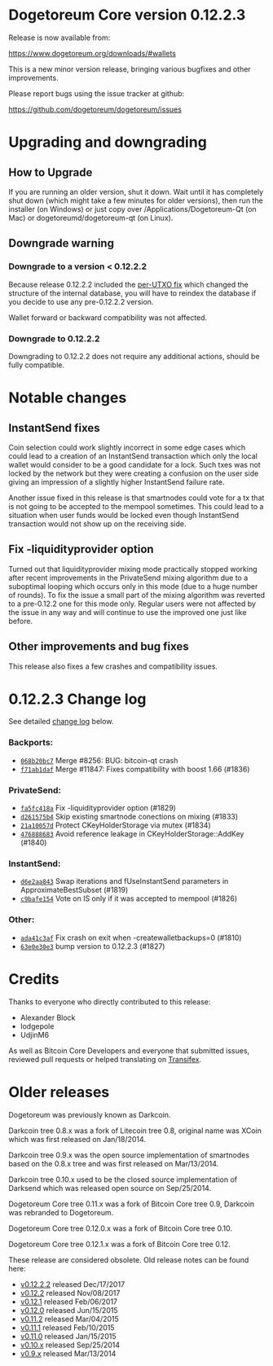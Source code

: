 Dogetoreum Core version 0.12.2.3
==========================

Release is now available from:

  <https://www.dogetoreum.org/downloads/#wallets>

This is a new minor version release, bringing various bugfixes and other
improvements.

Please report bugs using the issue tracker at github:

  <https://github.com/dogetoreum/dogetoreum/issues>


Upgrading and downgrading
=========================

How to Upgrade
--------------

If you are running an older version, shut it down. Wait until it has completely
shut down (which might take a few minutes for older versions), then run the
installer (on Windows) or just copy over /Applications/Dogetoreum-Qt (on Mac) or
dogetoreumd/dogetoreum-qt (on Linux).

Downgrade warning
-----------------

### Downgrade to a version < 0.12.2.2

Because release 0.12.2.2 included the [per-UTXO fix](release-notes/dogetoreum/release-notes-0.12.2.2.md#per-utxo-fix)
which changed the structure of the internal database, you will have to reindex
the database if you decide to use any pre-0.12.2.2 version.

Wallet forward or backward compatibility was not affected.

### Downgrade to 0.12.2.2

Downgrading to 0.12.2.2 does not require any additional actions, should be
fully compatible.

Notable changes
===============

InstantSend fixes
-----------------

Coin selection could work slightly incorrect in some edge cases which could
lead to a creation of an InstantSend transaction which only the local wallet
would consider to be a good candidate for a lock. Such txes was not locked by
the network but they were creating a confusion on the user side giving an
impression of a slightly higher InstantSend failure rate.

Another issue fixed in this release is that smartnodes could vote for a tx
that is not going to be accepted to the mempool sometimes. This could lead to
a situation when user funds would be locked even though InstantSend transaction
would not show up on the receiving side.

Fix -liquidityprovider option
-----------------------------

Turned out that liquidityprovider mixing mode practically stopped working after
recent improvements in the PrivateSend mixing algorithm due to a suboptimal
looping which occurs only in this mode (due to a huge number of rounds). To fix
the issue a small part of the mixing algorithm was reverted to a pre-0.12.2 one
for this mode only. Regular users were not affected by the issue in any way and
will continue to use the improved one just like before.

Other improvements and bug fixes
--------------------------------

This release also fixes a few crashes and compatibility issues.


0.12.2.3 Change log
===================

See detailed [change log](https://github.com/dogetoreum/dogetoreum/compare/v0.12.2.2...dogetoreum:v0.12.2.3) below.

### Backports:
- [`068b20bc7`](https://github.com/dogetoreum/dogetoreum/commit/068b20bc7) Merge #8256: BUG: bitcoin-qt crash
- [`f71ab1daf`](https://github.com/dogetoreum/dogetoreum/commit/f71ab1daf) Merge #11847: Fixes compatibility with boost 1.66 (#1836)

### PrivateSend:
- [`fa5fc418a`](https://github.com/dogetoreum/dogetoreum/commit/fa5fc418a) Fix -liquidityprovider option (#1829)
- [`d261575b4`](https://github.com/dogetoreum/dogetoreum/commit/d261575b4) Skip existing smartnode conections on mixing (#1833)
- [`21a10057d`](https://github.com/dogetoreum/dogetoreum/commit/21a10057d) Protect CKeyHolderStorage via mutex (#1834)
- [`476888683`](https://github.com/dogetoreum/dogetoreum/commit/476888683) Avoid reference leakage in CKeyHolderStorage::AddKey (#1840)

### InstantSend:
- [`d6e2aa843`](https://github.com/dogetoreum/dogetoreum/commit/d6e2aa843) Swap iterations and fUseInstantSend parameters in ApproximateBestSubset (#1819)
- [`c9bafe154`](https://github.com/dogetoreum/dogetoreum/commit/c9bafe154) Vote on IS only if it was accepted to mempool (#1826)

### Other:
- [`ada41c3af`](https://github.com/dogetoreum/dogetoreum/commit/ada41c3af) Fix crash on exit when -createwalletbackups=0 (#1810)
- [`63e0e30e3`](https://github.com/dogetoreum/dogetoreum/commit/63e0e30e3) bump version to 0.12.2.3 (#1827)

Credits
=======

Thanks to everyone who directly contributed to this release:

- Alexander Block
- lodgepole
- UdjinM6

As well as Bitcoin Core Developers and everyone that submitted issues,
reviewed pull requests or helped translating on
[Transifex](https://www.transifex.com/projects/p/dogetoreum/).


Older releases
==============

Dogetoreum was previously known as Darkcoin.

Darkcoin tree 0.8.x was a fork of Litecoin tree 0.8, original name was XCoin
which was first released on Jan/18/2014.

Darkcoin tree 0.9.x was the open source implementation of smartnodes based on
the 0.8.x tree and was first released on Mar/13/2014.

Darkcoin tree 0.10.x used to be the closed source implementation of Darksend
which was released open source on Sep/25/2014.

Dogetoreum Core tree 0.11.x was a fork of Bitcoin Core tree 0.9,
Darkcoin was rebranded to Dogetoreum.

Dogetoreum Core tree 0.12.0.x was a fork of Bitcoin Core tree 0.10.

Dogetoreum Core tree 0.12.1.x was a fork of Bitcoin Core tree 0.12.

These release are considered obsolete. Old release notes can be found here:

- [v0.12.2.2](release-notes/dogetoreum/release-notes-0.12.2.2.md) released Dec/17/2017
- [v0.12.2](release-notes/dogetoreum/release-notes-0.12.2.md) released Nov/08/2017
- [v0.12.1](release-notes/dogetoreum/release-notes-0.12.1.md) released Feb/06/2017
- [v0.12.0](release-notes/dogetoreum/release-notes-0.12.0.md) released Jun/15/2015
- [v0.11.2](release-notes/dogetoreum/release-notes-0.11.2.md) released Mar/04/2015
- [v0.11.1](release-notes/dogetoreum/release-notes-0.11.1.md) released Feb/10/2015
- [v0.11.0](release-notes/dogetoreum/release-notes-0.11.0.md) released Jan/15/2015
- [v0.10.x](release-notes/dogetoreum/release-notes-0.10.0.md) released Sep/25/2014
- [v0.9.x](release-notes/dogetoreum/release-notes-0.9.0.md) released Mar/13/2014

